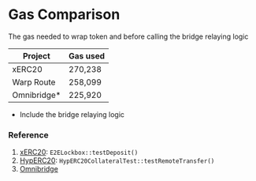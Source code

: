 # Gas Comparison

The gas needed to wrap token and before calling the bridge relaying logic

| Project       | Gas used  |
|---------------|---------|
| xERC20        | 270,238 |
| Warp Route    | 258,099 |
| Omnibridge*   | 225,920 |


* Include the bridge relaying logic

### Reference
1. [xERC20](./xERC20.md): `E2ELockbox::testDeposit()`
2. [HypERC20](./HypERC20_no_handle.md): `HypERC20CollateralTest::testRemoteTransfer()`
3. [Omnibridge](https://dashboard.tenderly.co/tx/mainnet/0xc8e4e4a735d60bab6265bff2081f707c1996cfa1804a414c38c084ffb94ef4ad/gas-usage)